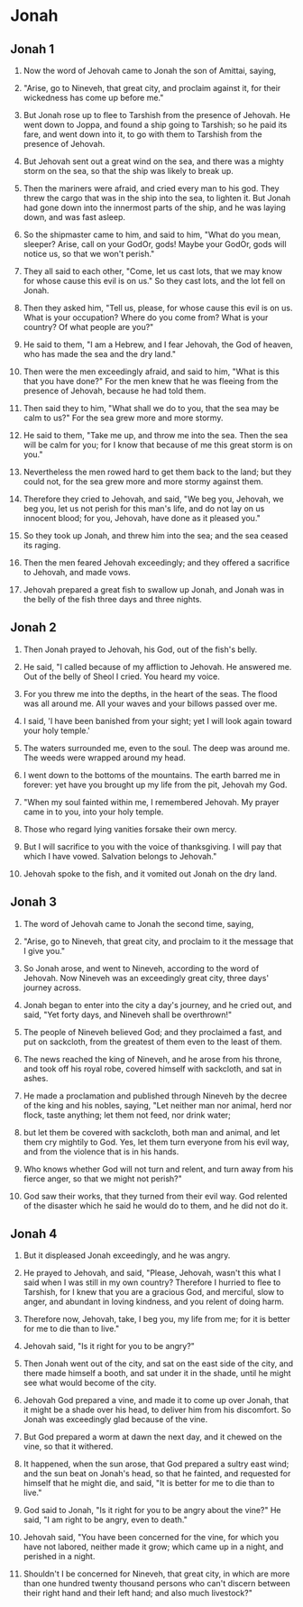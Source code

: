 # Jonah

## Jonah 1

1. Now the word of Jehovah came to Jonah the son of Amittai, saying,

2. "Arise, go to Nineveh, that great city, and proclaim against it, for their wickedness has come up before me." 

3. But Jonah rose up to flee to Tarshish from the presence of Jehovah. He went down to Joppa, and found a ship going to Tarshish; so he paid its fare, and went down into it, to go with them to Tarshish from the presence of Jehovah.

4. But Jehovah sent out a great wind on the sea, and there was a mighty storm on the sea, so that the ship was likely to break up.

5. Then the mariners were afraid, and cried every man to his god. They threw the cargo that was in the ship into the sea, to lighten it. But Jonah had gone down into the innermost parts of the ship, and he was laying down, and was fast asleep.

6. So the shipmaster came to him, and said to him, "What do you mean, sleeper? Arise, call on your GodOr, gods! Maybe your GodOr, gods will notice us, so that we won't perish." 

7. They all said to each other, "Come, let us cast lots, that we may know for whose cause this evil is on us." So they cast lots, and the lot fell on Jonah.

8. Then they asked him, "Tell us, please, for whose cause this evil is on us. What is your occupation? Where do you come from? What is your country? Of what people are you?" 

9. He said to them, "I am a Hebrew, and I fear Jehovah, the God of heaven, who has made the sea and the dry land." 

10. Then were the men exceedingly afraid, and said to him, "What is this that you have done?" For the men knew that he was fleeing from the presence of Jehovah, because he had told them.

11. Then said they to him, "What shall we do to you, that the sea may be calm to us?" For the sea grew more and more stormy.

12. He said to them, "Take me up, and throw me into the sea. Then the sea will be calm for you; for I know that because of me this great storm is on you." 

13. Nevertheless the men rowed hard to get them back to the land; but they could not, for the sea grew more and more stormy against them.

14. Therefore they cried to Jehovah, and said, "We beg you, Jehovah, we beg you, let us not perish for this man's life, and do not lay on us innocent blood; for you, Jehovah, have done as it pleased you."

15. So they took up Jonah, and threw him into the sea; and the sea ceased its raging.

16. Then the men feared Jehovah exceedingly; and they offered a sacrifice to Jehovah, and made vows. 

17. Jehovah prepared a great fish to swallow up Jonah, and Jonah was in the belly of the fish three days and three nights.  

## Jonah 2

1. Then Jonah prayed to Jehovah, his God, out of the fish's belly.

2. He said, "I called because of my affliction to Jehovah. He answered me. Out of the belly of Sheol I cried. You heard my voice.

3. For you threw me into the depths, in the heart of the seas. The flood was all around me. All your waves and your billows passed over me.

4. I said, 'I have been banished from your sight; yet I will look again toward your holy temple.'

5. The waters surrounded me, even to the soul. The deep was around me. The weeds were wrapped around my head.

6. I went down to the bottoms of the mountains. The earth barred me in forever: yet have you brought up my life from the pit, Jehovah my God.

7. "When my soul fainted within me, I remembered Jehovah. My prayer came in to you, into your holy temple.

8. Those who regard lying vanities forsake their own mercy.

9. But I will sacrifice to you with the voice of thanksgiving. I will pay that which I have vowed. Salvation belongs to Jehovah." 

10. Jehovah spoke to the fish, and it vomited out Jonah on the dry land.  

## Jonah 3

1. The word of Jehovah came to Jonah the second time, saying,

2. "Arise, go to Nineveh, that great city, and proclaim to it the message that I give you." 

3. So Jonah arose, and went to Nineveh, according to the word of Jehovah. Now Nineveh was an exceedingly great city, three days' journey across.

4. Jonah began to enter into the city a day's journey, and he cried out, and said, "Yet forty days, and Nineveh shall be overthrown!" 

5. The people of Nineveh believed God; and they proclaimed a fast, and put on sackcloth, from the greatest of them even to the least of them.

6. The news reached the king of Nineveh, and he arose from his throne, and took off his royal robe, covered himself with sackcloth, and sat in ashes.

7. He made a proclamation and published through Nineveh by the decree of the king and his nobles, saying, "Let neither man nor animal, herd nor flock, taste anything; let them not feed, nor drink water;

8. but let them be covered with sackcloth, both man and animal, and let them cry mightily to God. Yes, let them turn everyone from his evil way, and from the violence that is in his hands.

9. Who knows whether God will not turn and relent, and turn away from his fierce anger, so that we might not perish?" 

10. God saw their works, that they turned from their evil way. God relented of the disaster which he said he would do to them, and he did not do it.  

## Jonah 4

1. But it displeased Jonah exceedingly, and he was angry.

2. He prayed to Jehovah, and said, "Please, Jehovah, wasn't this what I said when I was still in my own country? Therefore I hurried to flee to Tarshish, for I knew that you are a gracious God, and merciful, slow to anger, and abundant in loving kindness, and you relent of doing harm.

3. Therefore now, Jehovah, take, I beg you, my life from me; for it is better for me to die than to live." 

4. Jehovah said, "Is it right for you to be angry?" 

5. Then Jonah went out of the city, and sat on the east side of the city, and there made himself a booth, and sat under it in the shade, until he might see what would become of the city.

6. Jehovah God prepared a vine, and made it to come up over Jonah, that it might be a shade over his head, to deliver him from his discomfort. So Jonah was exceedingly glad because of the vine.

7. But God prepared a worm at dawn the next day, and it chewed on the vine, so that it withered.

8. It happened, when the sun arose, that God prepared a sultry east wind; and the sun beat on Jonah's head, so that he fainted, and requested for himself that he might die, and said, "It is better for me to die than to live." 

9. God said to Jonah, "Is it right for you to be angry about the vine?" He said, "I am right to be angry, even to death." 

10. Jehovah said, "You have been concerned for the vine, for which you have not labored, neither made it grow; which came up in a night, and perished in a night.

11. Shouldn't I be concerned for Nineveh, that great city, in which are more than one hundred twenty thousand persons who can't discern between their right hand and their left hand; and also much livestock?"   